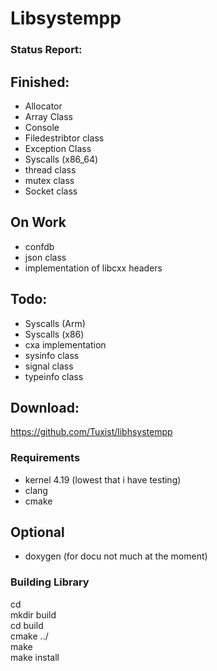# Libsystempp
### Status Report:
## Finished:
- Allocator
- Array Class
- Console
- Filedestribtor class
- Exception Class
- Syscalls (x86_64)
- thread class
- mutex class
- Socket class

## On Work
- confdb
- json class
- implementation of libcxx headers

## Todo:
- Syscalls (Arm)
- Syscalls (x86)
- cxa implementation
- sysinfo class
- signal class
- typeinfo class

## Download:
https://github.com/Tuxist/libhsystempp

### Requirements
- kernel 4.19 (lowest that i have testing)
- clang
- cmake

## Optional
- doxygen (for docu not much at the moment)

### Building Library
cd <libpath> <br/>
mkdir build <br/>
cd build <br/>
cmake ../ <br/>
make <br/>
make install <br/>
